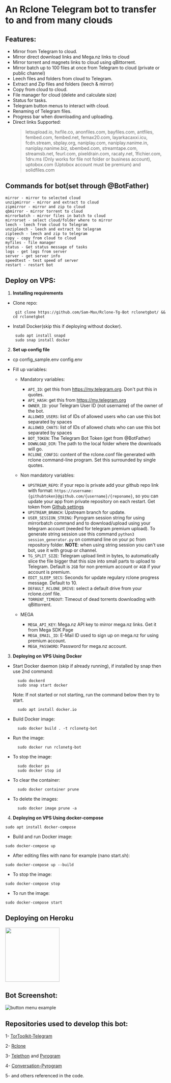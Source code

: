 # An Rclone Telegram bot to transfer to and from many clouds

## Features:

- Mirror from Telegram to cloud.
- Mirror direct download links and Mega.nz links to cloud
- Mirror torrent and magnets links to cloud using qBittorrent.
- Mirror batch up to 100 files at once from Telegram to cloud (private or public channel)
- Leech files and folders from cloud to Telegram.
- Extract and Zip files and folders (leech & mirror)
- Copy from cloud to cloud.
- File manager for cloud (delete and calculate size)
- Status for tasks.
- Telegram button menus to interact with cloud.
- Renaming of Telegram files.
- Progress bar when downloading and uploading.
- Direct links Supported:
  > letsupload.io, hxfile.co, anonfiles.com, bayfiles.com, antfiles, fembed.com, fembed.net, femax20.com, layarkacaxxi.icu, fcdn.stream, sbplay.org, naniplay.com, naniplay.nanime.in, naniplay.nanime.biz, sbembed.com, streamtape.com, streamsb.net, feurl.com, pixeldrain.com, racaty.net, 1fichier.com, 1drv.ms (Only works for file not folder or business account), uptobox.com (Uptobox account must be premium) and solidfiles.com

## Commands for bot(set through @BotFather)

```
mirror - mirror to selected cloud 
unzipmirror - mirror and extract to cloud 
zipmirror - mirror and zip to cloud 
qbmirror - mirror torrent to cloud
mirrorbatch - mirror files in batch to cloud 
mirrorset - select cloud/folder where to mirror
leech - leech from cloud to Telegram
unzipleech - leech and extract to telegram 
zipleech - leech and zip to telegram 
copy - copy from cloud to cloud
myfiles - file manager
status - Get status message of tasks
logs - get logs from server
server - get server info
speedtest - test speed of server
restart - restart bot
```

## Deploy on VPS: 

1. **Installing requirements**

 - Clone repo:

        git clone https://github.com/Sam-Max/Rclone-Tg-Bot rclonetgbot/ && cd rclonetgbot

 - Install Docker(skip this if deploying without docker).

        sudo apt install snapd
        sudo snap install docker

2. **Set up config file**

- cp config_sample.env config.env 

- Fill up variables:

   - Mandatory variables:
        - `API_ID`: get this from https://my.telegram.org. Don't put this in quotes.
        - `API_HASH`: get this from https://my.telegram.org
        - `OWNER_ID`: your Telegram User ID (not username) of the owner of the bot.
        - `ALLOWED_USERS`: list of IDs of allowed users who can use this bot separated by spaces
        - `ALLOWED_CHATS`: list of IDs of allowed chats who can use this bot separated by spaces
        - `BOT_TOKEN`: The Telegram Bot Token (get from @BotFather) 
        - `DOWNLOAD_DIR`: The path to the local folder where the downloads will go.
        - `RCLONE_CONFIG`: content of the rclone.conf file generated with rclone command-line program. Set this surrounded by single quotes.
   - Non mandatory variables:
        - `UPSTREAM_REPO`: if your repo is private add your github repo link with format: `https://username:{githubtoken}@github.com/{username}/{reponame}`, so you can update your app from private repository on each restart. Get token from [Github settings](https://github.com/settings/tokens)
        - `UPSTREAM_BRANCH`: Upstream branch for update.
        - `USER_SESSION_STRING`: Pyrogram session string for using mirrorbatch command and to download/upload using your telegram account (needed for telegram premium upload). To generate string session use this command `python3 session_generator.py` on command line on your pc from repository folder. **NOTE**: when using string session you can't use bot, use it with group or channel.
        - `TG_SPLIT_SIZE`: Telegram upload limit in bytes, to automatically slice the file bigger that this size into small parts to upload to Telegram. Default is `2GB` for non premium account or `4GB` if your account is premium.
        - `EDIT_SLEEP_SECS`: Seconds for update regulary rclone progress message. Default to 10.
        - `DEFAULT_RCLONE_DRIVE`: select a default drive from your rclone.conf file.
        - `TORRENT_TIMEOUT`: Timeout of dead torrents downloading with qBittorrent.

   - MEGA
        - `MEGA_API_KEY`: Mega.nz API key to mirror mega.nz links. Get it from Mega SDK Page
        - `MEGA_EMAIL_ID`: E-Mail ID used to sign up on mega.nz for using premium account.
        - `MEGA_PASSWORD`: Password for mega.nz account.
 
3. **Deploying on VPS Using Docker**

- Start Docker daemon (skip if already running), if installed by snap then use 2nd command:
    
        sudo dockerd
        sudo snap start docker

     Note: If not started or not starting, run the command below then try to start.

        sudo apt install docker.io

- Build Docker image:

        sudo docker build . -t rclonetg-bot 

- Run the image:

        sudo docker run rclonetg-bot 

- To stop the image:

        sudo docker ps
        sudo docker stop id

- To clear the container:

        sudo docker container prune

- To delete the images:

        sudo docker image prune -a

4. **Deploying on VPS Using docker-compose**

```
sudo apt install docker-compose
```
- Build and run Docker image:
```
sudo docker-compose up
```
- After editing files with nano for example (nano start.sh):
```
sudo docker-compose up --build
```
- To stop the image:
```
sudo docker-compose stop
```
- To run the image:
```
sudo docker-compose start

```

## Deploying on Heroku
<p><a href="https://github.com/Sam-Max/Rclone-Tg-Bot/tree/heroku"> <img src="https://img.shields.io/badge/Deploy%20Guide-blueviolet?style=for-the-badge&logo=heroku" width="170""/></a></p>

## Bot Screenshot: 

<img src="./screenshot.png" alt="button menu example">

## Repositories used to develop this bot:

1- [TorToolkit-Telegram](https://github.com/yash-dk/TorToolkit-Telegram)

2- [Rclone](https://github.com/rclone/rclone)

3- [Telethon]() and [Pyrogram]()

4- [Conversation-Pyrogram](https://github.com/Ripeey/Conversation-Pyrogram/)

5- and others referenced in the code.

